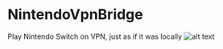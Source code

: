 # NintendoVpnBridge
Play Nintendo Switch on VPN, just as if it was locally
![alt text](https://github.com/toulzapi/NintendoVpNBridge/blob/master/schema.png?raw=true)
